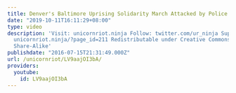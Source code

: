```yaml
---
title: Denver's Baltimore Uprising Solidarity March Attacked by Police HD
date: "2019-10-11T16:11:29+08:00"
type: video
description: 'Visit: unicornriot.ninja Follow: twitter.com/ur_ninja Support Our Work:
  unicornriot.ninja/?page_id=211 Redistributable under Creative Commons Non-Commercial
  Share-Alike'
publishdate: "2016-07-15T21:31:49.000Z"
url: /unicornriot/LV9aajOI3bA/
providers:
  youtube:
    id: LV9aajOI3bA
---
```

